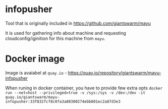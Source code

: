 # infopusher
Tool that is originally included in https://github.com/giantswarm/mayu


It is used for gathering info about machine and requesting cloudconfig/iginition for this machine from `mayu`.

# Docker image
Image is avaiabel at `quay.io` - https://quay.io/repository/giantswarm/mayu-infopusher

When runing in docker container, you have to provide few extra opts
`docker run --net=host --privileged=true -v /sys:/sys -v /dev:/dev -it quay.io/giantswarm/mayu-infopusher:33f832fcf8c0fa3a80300274ebb801ec2a87d3e3`
